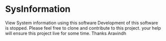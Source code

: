 # SysInformation
View System information using this software
Development of this software is stopped. Please feel free to clone and contribute to this project. your help will ensure this project live for some time.
Thanks Aravindh

